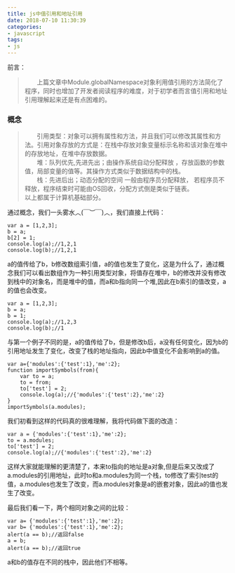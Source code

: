 ```yaml
---
title: js中值引用和地址引用
date: 2018-07-10 11:30:39
categories:
- javascript
tags:
- js
---
```


前言：
>&nbsp;&nbsp;&nbsp;&nbsp;&nbsp;&nbsp;&nbsp;上篇文章中Module.globalNamespace对象利用值引用的方法简化了程序，同时也增加了开发者阅读程序的难度，对于初学者而言值引用和地址引用理解起来还是有点困难的。

### 概念
>&nbsp;&nbsp;&nbsp;&nbsp;&nbsp;&nbsp;&nbsp;引用类型：对象可以拥有属性和方法，并且我们可以修改其属性和方法。引用对象存放的方式是：在栈中存放对象变量标示名称和该对象在堆中的存放地址，在堆中存放数据。  
&nbsp;&nbsp;&nbsp;&nbsp;&nbsp;&nbsp;&nbsp;堆：队列优先,先进先出；由操作系统自动分配释放 ，存放函数的参数值，局部变量的值等。其操作方式类似于数据结构中的栈。  
&nbsp;&nbsp;&nbsp;&nbsp;&nbsp;&nbsp;&nbsp;栈：先进后出；动态分配的空间 一般由程序员分配释放， 若程序员不释放，程序结束时可能由OS回收，分配方式倒是类似于链表。   
以上都属于计算机基础部分。

通过概念，我们一头雾水︿(￣︶￣)︿，我们直接上代码：
```
var a = [1,2,3];
b = a;
b[2] = 1;
console.log(a);//1,2,1
console.log(b);//1,2,1
```
a的值传给了b，b修改数组索引值，a的值也发生了变化，这是为什么了，通过概念我们可以看出数组作为一种引用类型对象，将值存在堆中，b的修改并没有修改到栈中的对象名，而是堆中的值，而a和b指向同一个堆,因此在b索引的值改变，a的值也会改变。
```
var a = [1,2,3];
b = a;
b = 1;
console.log(a);//1,2,3
console.log(b);//1
```
与第一个例子不同的是，a的值传给了b，但是修改b后，a没有任何变化，因为b的引用地址发生了变化，改变了栈的地址指向，因此b中值变化不会影响到a的值。

```
var a={'modules':{'test':1},'me':2};
function importSymbols(from){
	var to = a;
	to = from;
	to['test'] = 2;
	console.log(a);//{'modules':{'test':2},'me':2}
}
importSymbols(a.modules);
```
我们初看到这样的代码真的很难理解，我将代码做下面的改造：
```
var a = {'modules':{'test':1},'me':2};
to = a.modules;
to['test'] = 2;
console.log(a);//{'modules':{'test':2},'me':2}
```
这样大家就能理解的更清楚了，本来to指向的地址是a对象,但是后来又改成了a.modules的引用地址，此时to和a.modules为同一个栈，to修改了索引test的值，a.modules也发生了改变，而a.modules对象是a的嵌套对象，因此a的值也发生了改变。

最后我们看一下，两个相同对象之间的比较：
```
var a= {'modules':{'test':1},'me':2};
var b= {'modules':{'test':1},'me':2};
alert(a == b);//返回false
a = b;
alert(a == b);//返回true
```
a和b的值存在不同的栈中，因此他们不相等。